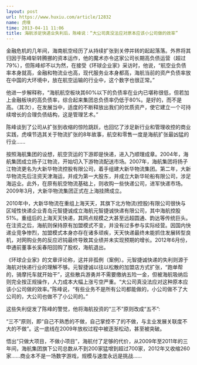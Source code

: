 ```yaml
---
layout: post
url: https://www.huxiu.com/article/12832
name: 虎嗅
time: 2013-04-11 11:06
title: 海航涉足快递业失利后，陈峰说：“大公司真没法应对原本应该小公司做的效率”
---
```

金融危机的几年间，海南航空经历了从持续扩张到关停并转的起起落落。外界将其归因于陈峰斩转腾挪的资本运作，他的魔术亦令这家公司长期高负债运营（超过79%），但陈峰却不以为然，在接受《环球企业家》采访时，他说，“航空业负债率本身就高，金融和物流业也高，现代服务业本身都高，海航当前的资产负债率放在中国的大环境中，放在航空运输的行业中，这个数字也很正常。”

他进一步解释称，“海航航空板块其60%以下的负债率在业内已堪称很低，但若加上金融板块的高负债率，综合起来集团总负债率仍低于80%。是好的，而不是高。（其次），在发展当中，适度的不断释放出我们的优质资产，使它建立一个可持续增长的合理负债结构，这是管理艺术。”

陈峰谈到了公司从扩张到收缩的惊险跳跃，也回忆了涉足新行业和管理收控的商业实践，虎嗅节选其关于物流扩张的8年故事，航空和零售一度是海航扩张最凶猛的行业......

按照海航集团的设想，航空货运的下游即是快递，进入乃顺理成章。2004年，海航集团成立扬子江物流，开始切入下游物流配送市场。2007年，海航集团将扬子江物流更名为大新华物流控股有限公司，着手组建大新华物流集团。第二年，大新华物流先后注资天津海运，并成为第一大股东，并成立大新华轮船有限公司，涉足海运业。此外，在原有航空物流基础上，则收购一些快递公司，进军快递市场。2009年3月，大新华物流集团正式在上海挂牌成立。

2010年中，大新华物流在重组上海天天，其旗下北方物流(控股)有限公司很快与区域性快递企业青岛元智捷诚成立海航元智捷诚快递有限公司，其中海航控股51%。重组后的上海天天快递，其网点规模之大甚至远超圆通、韵达等传统巨头。在注资之后，海航则保持原有加盟模式不变，并没有过多参与实际经营。因国内快递业竞争惨烈，加盟模式本身亦存在诸多顽疾，天天快递最终未能抓住发展转型良机，对网购业务的反应迟钝最终导致其业绩并未实现预期的增长。2012年6月份，申通前董事长奚春阳回购了股权，海航退出。

《环球企业家》的文章评论称，这并非孤例（案例）。元智捷诚快递的失利则源于海航对快递行业的理解不够。元智捷诚以往以松散的加盟店方式扩张，“跑单帮的，骑摩托车就开始干”，这些散兵游勇并不需要缴纳五险一金，但被海航吸纳后则完全按正规操作，人力成本大幅上涨亏空严重。“大公司真没法应对这种原本应该小公司做的效率。”陈峰说，“有些业务不是所有公司都能做的，小公司做不了大公司的，大公司也做不了小公司的。”

这些失利促发了陈峰的警觉，他将海航投资的“三不”原则改成“五不”:

“三不”原则，即“自己不熟悉的不做，自己掌控不了的不做，与主业发展关联度不大的不做”。这一底线在2009年放权过程中被逐渐松动，甚至被突破。

悟出“只做大项目，不做小项目”，海航付了足够的代价，从2009年至2011年的三年间，海航集团旗下公司总数从不到200家猛增到超过700家，2012年又收缩260家......商业本不是一场数字游戏，规模与速度永远是挑战......

